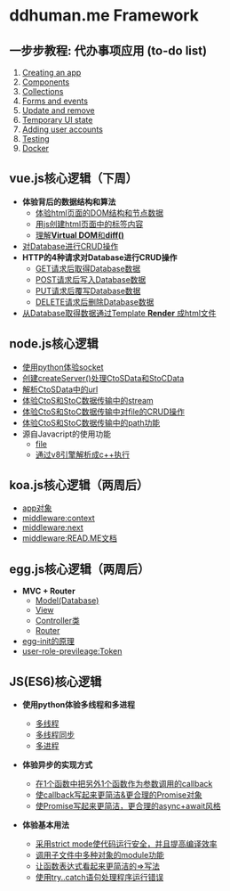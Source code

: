# ddhuman.me Framework

## 一步步教程: 代办事项应用 (to-do list)

1. [Creating an app](/chapters/一步步教程_代办事项应用/Creating_an_app.md)
2. [Components](/chapters/一步步教程_代办事项应用/Components.md)
3. [Collections](/chapters/一步步教程_代办事项应用/Collections.md)
4. [Forms and events](/chapters/一步步教程_代办事项应用/Forms_and_events.md)
5. [Update and remove](/chapters/一步步教程_代办事项应用/Update_and_remove.md)
7. [Temporary UI state](/chapters/一步步教程_代办事项应用/Temporary_UI_state.md)
8. [Adding user accounts](/chapters/一步步教程_代办事项应用/Adding_user_accounts.md)
9. [Testing](/chapters/一步步教程_代办事项应用/Testing.md)
10. [Docker](/chapters/一步步教程_代办事项应用/Docker.md)

## vue.js核心逻辑（下周）

- **体验背后的数据结构和算法**
  - [体验html页面的DOM结构和节点数据](/chapters/vue.js核心逻辑/体验html页面的DOM结构和节点数据.md)
  - [用js创建html页面中的标签内容](/chapters/vue.js核心逻辑/用js创建html页面中的标签内容.md)
  - [理解**Virtual DOM**和**diff()**](/chapters/vue.js核心逻辑/理解Virtual_DOM和diff().md)
- [对Database进行CRUD操作](/chapters/vue.js核心逻辑/对Database进行CRUD操作.md)
- **HTTP的4种请求对Database进行CRUD操作**
  - [GET请求后取得Database数据](/chapters/vue.js核心逻辑/GET请求后取得Database数据.md)
  - [POST请求后写入Database数据](/chapters/vue.js核心逻辑/POST请求后写入Database数据.md)
  - [PUT请求后覆写Database数据](/chapters/vue.js核心逻辑/PUT请求后覆写Database数据.md)
  - [DELETE请求后删除Database数据](/chapters/vue.js核心逻辑/DELETE请求后删除Database数据)
- [从Database取得数据通过Template **Render** 成html文件](/chapters/vue.js核心逻辑/从Database取得数据通过TemplateRender成html文件.md)

## node.js核心逻辑

- [使用python体验socket](/chapters/node.js核心逻辑/使用python体验socket.md)
- [创建createServer()处理CtoSData和StoCData](/chapters/node.js核心逻辑/创建createServer()处理CtoSData和StoCData.md)
- [解析CtoSData中的url](/chapters/node.js核心逻辑/解析CtoSData中的url.md)
- [体验CtoS和StoC数据传输中的stream](/chapters/node.js核心逻辑/体验CtoS和StoC数据传输中的stream.md)
- [体验CtoS和StoC数据传输中对file的CRUD操作](/chapters/node.js核心逻辑/体验CtoS和StoC数据传输中对file的CRUD操作.md)
- [体验CtoS和StoC数据传输中的path功能](/chapters/node.js核心逻辑/体验CtoS和StoC数据传输中的path功能.md)
- 源自Javacript的使用功能
	- [file](/chapters/node.js核心逻辑/file.md)
	- [通过v8引擎解析成c++执行](/chapters/node.js核心逻辑/通过v8引擎解析成c++执行.md)

## koa.js核心逻辑（两周后）

- [app对象](/chapters/koa.js核心逻辑/app对象.md)
- [middleware:context](/chapters/koa.js核心逻辑/middleware:context.md)
- [middleware:next](/chapters/koa.js核心逻辑/middleware:next.md)
- [middleware:READ.ME文档](/chapters/koa.js核心逻辑/middleware:READ.ME文档.md)

## egg.js核心逻辑（两周后）

- **MVC + Router**
	- [Model(Database)](/chapters/gg.js核心逻辑/Model(Database).md)
	- [View](/chapters/gg.js核心逻辑/View.md)
	- [Controller类](/chapters/gg.js核心逻辑/Controller类.md)
	- [Router](/chapters/gg.js核心逻辑/Router.md)
- [egg-init的原理](/chapters/gg.js核心逻辑/egg-init的原理.md)
- [user-role-previleage:Token](/chapters/gg.js核心逻辑/user-role-previleage:Token.md)

## JS(ES6)核心逻辑

- **使用python体验多线程和多进程**
	- [多线程](/chapters/JS(ES6)核心逻辑/使用python体验多线程.md)
	- [多线程同步](/chapters/JS(ES6)核心逻辑/使用python体验多线程同步.md) 
	- [多进程](/chapters/JS(ES6)核心逻辑/使用python体验多进程.md)

- **体验异步的实现方式**
  - [在1个函数中把另外1个函数作为参数调用的callback](/chapters/JS(ES6)核心逻辑/在1个函数中把另外1个函数作为参数调用的callback.md)
  - [使callback写起来更简洁&更合理的Promise对象](/chapters/JS(ES6)核心逻辑/使callback写起来更简洁&更合理的Promise对象.md)
  - [使Promise写起来更简洁，更合理的async+await风格](/chapters/JS(ES6)核心逻辑/使Promise写起来更简洁，更合理的async+await风格.md)

- **体验基本用法**
  - [采用strict mode使代码运行安全，并且提高编译效率](/chapters/JS(ES6)核心逻辑/采用strict_mode使代码运行安全&提高编译效率.md)
  - [调用子文件中多种对象的module功能](/chapters/JS(ES6)核心逻辑/调用子文件中多种对象的module功能.md)
  - [让函数表达式看起来更简洁的=>写法](/chapters/JS(ES6)核心逻辑/让函数表达式看起来更简洁的Arrow写法.md)
  - [使用try..catch语句处理程序运行错误](/chapters/JS(ES6)核心逻辑/使用try..catch语句处理程序运行错误.md)



